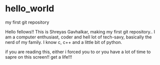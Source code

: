 # hello_world
my first git repository


Hello fellows!! This is Shreyas Gavhalkar, making my first git repository.. I am a computer enthusiast, coder and hell lot of tech-savy, basically the nerd of my family. I know c, c++ and a little bit of python.

if you are reading this, either i forced you to or you have a lot of time to sapre on this screen!! get a life!!!

